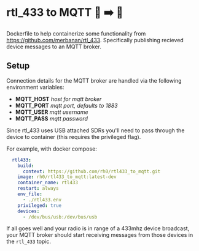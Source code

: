 # rtl_433 to MQTT :satellite: :arrow_right: :loudspeaker:

Dockerfile to help containerize some functionality from https://github.com/merbanan/rtl_433.  Specifically publishing recieved device messages to an MQTT broker.

## Setup

Connection details for the MQTT broker are handled via the following environment variables:

+ **MQTT_HOST** _host for mqtt broker_
+ **MQTT_PORT** _mqtt port, defaults to 1883_
+ **MQTT_USER** _mqtt username_
+ **MQTT_PASS** _mqtt password_

Since rtl_433 uses USB attached SDRs you'll need to pass through the device to container (this requires the privileged flag).

For example, with docker compose:

```yaml
  rtl433:
    build:
      context: https://github.com/rh0/rtl433_to_mqtt.git
    image: rh0/rtl433_to_mqtt:latest-dev
    container_name: rtl433
    restart: always
    env_file:
      - ./rtl433.env
    privileged: true
    devices:
      - /dev/bus/usb:/dev/bus/usb
```

If all goes well and your radio is in range of a 433mhz device broadcast, your MQTT broker should start receiving messages from those devices in the `rtl_433` topic.
